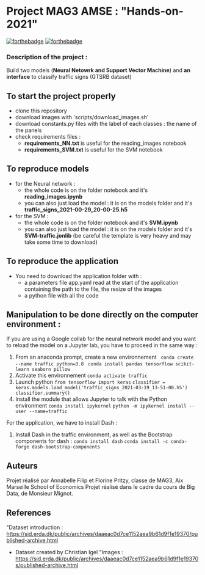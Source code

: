 # Project MAG3 AMSE : "Hands-on-2021"

[![forthebadge](https://forthebadge.com/images/badges/built-with-love.svg)](https://forthebadge.com)      [![forthebadge](https://forthebadge.com/images/badges/made-with-crayons.svg)](https://forthebadge.com)

### Description of the project : 
Build two models (**Neural Netowrk and Support Vector Machine**) and **an interface** to classify traffic signs (GTSRB dataset)

## To start the project properly
* clone this repository
* download images with 'scripts/download_images.sh'
* download constants.py files with the label of each classes : the name of the panels
* check requirements files : 
    - **requirements_NN.txt** is useful for the reading_images notebook
    - **requirements_SVM.txt** is useful for the SVM notebook


## To reproduce models 
* for the Neural network :
    - the whole code is on the folder notebook and it's **reading_images.ipynb**
    - you can also just load the model : it is on the models folder and it's **traffic_signs_2021-00-29_20-00-25.h5** 
* for the SVM : 
    - the whole code is on the folder notebook and it's **SVM.ipynb**
    - you can also just load the model : it is on the models folder and it's **SVM-traffic.jonlib** (be careful the template is very heavy and may take some time to download) 


## To reproduce the application 
* You need to download the application folder with :
    - a parameters file app.yaml read at the start of the application containing the path to the file, the resize of the images 
    - a python file with all the code 


## Manipulation to be done directly on the computer environment : 
If you are using a Google collab for the neural network model and you want to reload the model on a Jupyter lab, you have to proceed in the same way : 
1. From an anaconda prompt, create a new environnement 
`` conda create --name traffic python=3.8``
`` conda install pandas tensorflow scikit-learn seaborn pillow``
2. Activate this environnement 
``conda activate traffic``
3. Launch python 
``from tensorflow import keras``
``classifier = keras.models.load_model('traffic_signs_2021-03-19_13-51-00.h5') classifier.summary()`` 
4. Install the module that allows Jupyter to talk with the Python environment
``conda install ipykernel``
``python -m ipykernel install --user --name=traffic``

For the application, we have to install Dash : 
1. Install Dash in the traffic environment, as well as the Bootstrap components for dash :
``conda install dash``
`` conda install -c conda-forge dash-bootstrap-components ``

## Auteurs
Projet réalisé par Annabelle Filip et Florine Pritzy, classe de MAG3, Aix Marseille School of Economics
Projet réalisé dans le cadre du cours de Big Data, de Monsieur Mignot. 

## References 

"Dataset introduction : https://sid.erda.dk/public/archives/daaeac0d7ce1152aea9b61d9f1e19370/published-archive.html
- Dataset created by Christian Igel
"Images : https://sid.erda.dk/public/archives/daaeac0d7ce1152aea9b61d9f1e19370s/published-archive.html
